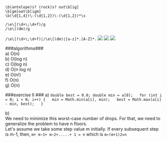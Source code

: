 ﻿
`\b(antelope)s? (rock)s? out\b[ig]`  
`\b[gm]oat\b[igm]`  
`\b(\d{1,4})\-(\d{1,2})\-(\d{1,2})*\s`  


`/\e\[(\d+\;\d+f)/g`  
`/\e\[(dm)/g`

`/\e\[(\d+\;\d+f)|/\e\[(dm)|[a-z]*.[A-Z]*.`
![](file:///D:\Users\piano\Documents\GitHub\Sprint-Challenge--Theory-Algorithms\theory\lionstatmachine.PNG)
![](file:///D:\Users\piano\Documents\GitHub\Sprint-Challenge--Theory-Algorithms\theory\statemachine1.PNG)
![](file:///D:\Users\piano\Documents\GitHub\Sprint-Challenge--Theory-Algorithms\theory\Vt100.PNG)

###algorithms###  
a) O(n)  
b) O(log n)  
c) O(log n)  
d) O(n log n)  
e) O(n!)  
f) O(n)  
g) O(n)   

###exercise II ###
a)
`double best = 0.0;
double min = a[0];  
for (int i = 0; i < N; i++) {  
    min = Math.min(a[i], min);  
    best = Math.max(a[i] - min, best);  
}`

b)  
We need to minimize this worst-case number of drops. For that, we need to generalize the problem to have n floors.  
Let's assume we take some step value m initially. If every subsequent step is m-1,
then, 
`m+ m−1+ m−2+.....+ 1 = n`  which is `m∗(m+1)2=n` 





